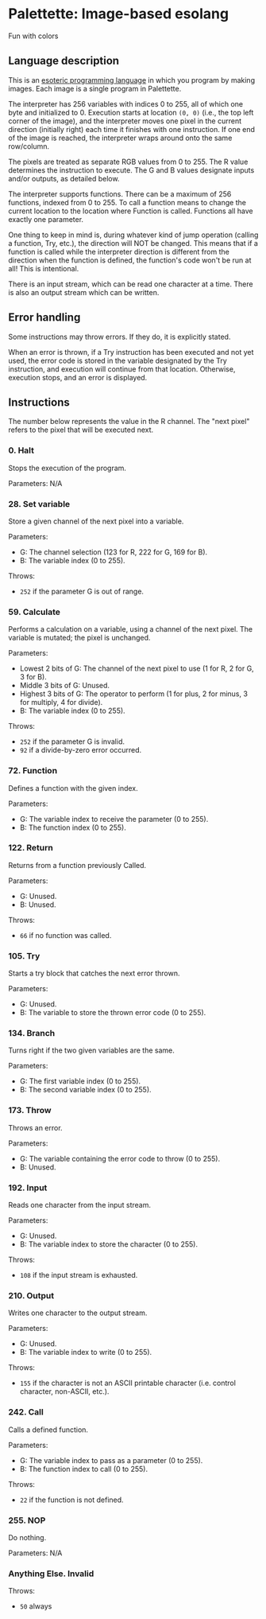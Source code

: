 # Palettette: Image-based esolang

Fun with colors

## Language description

This is an [esoteric programming language](https://esolangs.org/wiki/Esoteric_programming_language) in which you program by making images. Each image is a single program in Palettette.

The interpreter has 256 variables with indices 0 to 255, all of which one byte and initialized to 0. Execution starts at location `(0, 0)` (i.e., the top left corner of the image), and the interpreter moves one pixel in the current direction (initially right) each time it finishes with one instruction. If one end of the image is reached, the interpreter wraps around onto the same row/column.

The pixels are treated as separate RGB values from 0 to 255. The R value determines the instruction to execute. The G and B values designate inputs and/or outputs, as detailed below.

The interpreter supports functions. There can be a maximum of 256 functions, indexed from 0 to 255. To call a function means to change the current location to the location where Function is called. Functions all have exactly one parameter.

One thing to keep in mind is, during whatever kind of jump operation (calling a function, Try, etc.), the direction will NOT be changed. This means that if a function is called while the interpreter direction is different from the direction when the function is defined, the function's code won't be run at all! This is intentional.

There is an input stream, which can be read one character at a time. There is also an output stream which can be written.

## Error handling

Some instructions may throw errors. If they do, it is explicitly stated.

When an error is thrown, if a Try instruction has been executed and not yet used, the error code is stored in the variable designated by the Try instruction, and execution will continue from that location. Otherwise, execution stops, and an error is displayed.

## Instructions

The number below represents the value in the R channel. The "next pixel" refers to the pixel that will be executed next.

### 0. Halt

Stops the execution of the program.

Parameters: N/A

### 28. Set variable

Store a given channel of the next pixel into a variable.

Parameters:
- G: The channel selection (123 for R, 222 for G, 169 for B).
- B: The variable index (0 to 255).

Throws:
- `252` if the parameter G is out of range.

### 59. Calculate

Performs a calculation on a variable, using a channel of the next pixel. The variable is mutated; the pixel is unchanged.

Parameters:
- Lowest 2 bits of G: The channel of the next pixel to use (1 for R, 2 for G, 3 for B).
- Middle 3 bits of G: Unused.
- Highest 3 bits of G: The operator to perform (1 for plus, 2 for minus, 3 for multiply, 4 for divide).
- B: The variable index (0 to 255).

Throws:
- `252` if the parameter G is invalid.
- `92` if a divide-by-zero error occurred.

### 72. Function

Defines a function with the given index.

Parameters:
- G: The variable index to receive the parameter (0 to 255).
- B: The function index (0 to 255).

### 122. Return

Returns from a function previously Called.

Parameters:
- G: Unused.
- B: Unused.

Throws:
- `66` if no function was called.

### 105. Try

Starts a try block that catches the next error thrown.

Parameters:
- G: Unused.
- B: The variable to store the thrown error code (0 to 255).

### 134. Branch

Turns right if the two given variables are the same.

Parameters:
- G: The first variable index (0 to 255).
- B: The second variable index (0 to 255).

### 173. Throw

Throws an error.

Parameters:
- G: The variable containing the error code to throw (0 to 255).
- B: Unused.

### 192. Input

Reads one character from the input stream.

Parameters:
- G: Unused.
- B: The variable index to store the character (0 to 255).

Throws:
- `108` if the input stream is exhausted.

### 210. Output

Writes one character to the output stream.

Parameters:
- G: Unused.
- B: The variable index to write (0 to 255).

Throws:
- `155` if the character is not an ASCII printable character (i.e. control character, non-ASCII, etc.).

### 242. Call

Calls a defined function.

Parameters:
- G: The variable index to pass as a parameter (0 to 255).
- B: The function index to call (0 to 255).

Throws:
- `22` if the function is not defined.

### 255. NOP

Do nothing.

Parameters: N/A

### Anything Else. Invalid

Throws:
- `50` always
